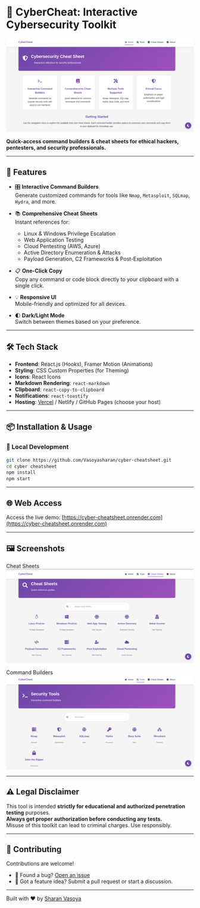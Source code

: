 # 🔐 CyberCheat: Interactive Cybersecurity Toolkit

![Project Banner](./public/Home.png) <!-- Replace with actual image URL -->

**Quick-access command builders & cheat sheets for ethical hackers, pentesters, and security professionals.**

---

## 🚀 Features

- 🎛 **Interactive Command Builders**  
  Generate customized commands for tools like `Nmap`, `Metasploit`, `SQLmap`, `Hydra`, and more.

- 📚 **Comprehensive Cheat Sheets**  
  Instant references for:
  - Linux & Windows Privilege Escalation
  - Web Application Testing
  - Cloud Pentesting (AWS, Azure)
  - Active Directory Enumeration & Attacks
  - Payload Generation, C2 Frameworks & Post-Exploitation

- 📋 **One-Click Copy**  
  Copy any command or code block directly to your clipboard with a single click.

- 💡 **Responsive UI**  
  Mobile-friendly and optimized for all devices.

- 🌓 **Dark/Light Mode**  
  Switch between themes based on your preference.

---

## 🛠️ Tech Stack

- **Frontend**: React.js (Hooks), Framer Motion (Animations)
- **Styling**: CSS Custom Properties (for Theming)
- **Icons**: React Icons
- **Markdown Rendering**: `react-markdown`
- **Clipboard**: `react-copy-to-clipboard`
- **Notifications**: `react-toastify`
- **Hosting**: [Vercel](https://vercel.com) / Netlify / GitHub Pages (choose your host)

---

## 📦 Installation & Usage

### 🔧 Local Development

```bash
git clone https://github.com/Vasoyasharan/cyber-cheatsheet.git
cd cyber cheatsheet
npm install
npm start
```

---

## 🌐 Web Access

Access the live demo: [https://cyber-cheatsheet.onrender.com](https://cyber-cheatsheet.onrender.com)

---

## 🖼️ Screenshots

Cheat Sheets
![Cheat Sheets](./public/chsht.png)

Command Builders
![Builder](./public/CMDbuilder.png)

---

## ⚠️ Legal Disclaimer

This tool is intended **strictly for educational and authorized penetration testing** purposes.  
**Always get proper authorization before conducting any tests.**  
Misuse of this toolkit can lead to criminal charges. Use responsibly.

---

## 🤝 Contributing

Contributions are welcome!

- 🐛 Found a bug? [Open an issue](https://github.com/Vasoyasharan/cyber-cheatsheet/issues)
- 🌟 Got a feature idea? Submit a pull request or start a discussion.

---

Built with ❤️ by [Sharan Vasoya](https://github.com/Vasoyasharan)
